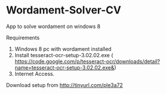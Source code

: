 Wordament-Solver-CV
===================

App to solve wordament on windows 8 

Requirements
1) Windows 8 pc with wordament installed
2) Install tesseract-ocr-setup-3.02.02.exe ( https://code.google.com/p/tesseract-ocr/downloads/detail?name=tesseract-ocr-setup-3.02.02.exe&)
3) Internet Access.

Download setup from http://tinyurl.com/ple3a72
